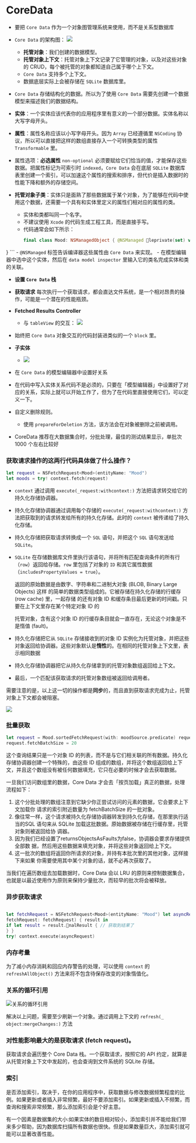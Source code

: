 # CoreData

* 要把 `Core Data` 作为一个对象图管理系统来使用，而不是关系型数据库

* `Core Data` 的架构图：
![](https://i.loli.net/2019/06/28/5d14eb260c2f935863.png)

    - **托管对象**：我们创建的数据模型。
    - **托管对象上下文**：托管对象上下文记录了它管理的对象，以及对这些对象的 CRUD，每个被托管的对象都知道自己属于哪个上下文。
    - `Core Data` 支持多个上下文。
    - 数据底层实际上会被存储在 `SQLite` 数据库里。

* `Core Data` 存储结构化的数据。所以为了使用 `Core Data` 需要先创建一个数据模型来描述我们的数据结构。

* **实体**：一个实体应该代表你的应用程序里有意义的一个部分数据。实体名称以大写字母开头。

* **属性**：属性名称应该以小写字母开头。因为 `Array` 已经遵循里 `NSCoding` 协议，所以可以直接把这样的数组直接存入一个可转换类型的属性 `Transformable` 里。

* 属性选项：**必选属性** `non-optional` 必须要赋给它们恰当的值，才能保存这些数据。把属性标记为可索引时 `indexed`，`Core Data` 会在底层 `SQLite` 数据库表里创建一个索引，可以加速这个属性的搜索和排序，但代价是插入数据时的性能下降和额外的存储空间。

* **托管对象子类**：实体只是面熟了那些数据属于某个对象，为了能够在代码中使用这个数据，还需要一个具有和实体里定义的属性们相对应的属性的类。
    - 实体和类都叫同一个名字。
    - 不建议使用 `Xcode` 的代码生成工程工具，而是直接手写。
    - 代码通常会如下所示：
        ```swift
        final class Mood: NSManagedObject { @NSManaged 􏰀leprivate(set) var date: Date @NSManaged 􏰀leprivate(set) var colors: [UIColor]
}
        ```
    -  `@NSManaged` 标签告诉编译器这些属性由 `Core Data` 来实现。
    - 在模型编辑器中选中这个实体，然后在 `data model inspector` 里输入它的类名完成实体和类的关联。

* **设置 `Core Data` 栈**

* **获取请求**
每次执行一个获取请求，都会直达文件系统，是一个相对昂贵的操作，可能是一个潜在的性能瓶颈。

* **Fetched Results Controller**
    - 与 `tableView` 的交互：
        ![](https://i.loli.net/2019/06/28/5d14f273b221324819.png)
    

* 始终把 `Core Data` 对象交互的代码封装进类似的一个 `block` 里。

* **子实体**
    - ![](https://i.loli.net/2019/07/18/5d30090a33e8e39794.png)

* 在 `Core Data` 的模型编辑器中设置好关系
* 在代码中写入实体关系代码不是必须的，只要在「模型编辑器」中设置好了对应的关系，实际上就可以开始工作了，但为了在代码里直接使用它们，可以定义一下。

* 自定义删除规则。
    - 使用 `prepareForDeletion` 方法，该方法会在对象被删除之前被调用。


* CoreData 推荐在大数据集合时，分批处理，最佳的测试结果显示，单批次 1000 个左右比较好


### 获取请求操作的这两行代码具体做了什么操作？
```swift
let request = NSFetchRequest<Mood>(entityName: "Mood") 
let moods = try! context.fetch(request)
```
* `context` 通过调用 `execute(_request:withcontext:)` 方法把请求转交给它的持久化存储协调器。

* 持久化存储协调器通过调用每个存储的 `execute(_request:withcontext:)` 方法把获取到的请求转发给所有的持久化存储。此时的 `context` 被传递给了持久化存储。
 
* 持久化存储把获取请求转换成一个 `SQL` 语句，并把这个 `SQL` 语句发送给 `SQLite`。

* `SQLite` 在存储数据库文件里执行该语句，并将所有匹配查询条件的所有行（`row`）返回给存储。`row` 里包括了对象的 `ID` 和其它属性数据（`includesPropertyValues = true`）。
  
    返回的原始数据是由数字、字符串和二进制大对象 (BLOB, Binary Large Objects) 这样 的简单的数据类型组成的。它被存储在持久化存储的行缓存 (row cache) 里，一起存储 的还有对象 ID 和缓存条目最后更新的时间戳。只要在上下文里存在某个特定对象 ID 的
    
    托管对象，含有这个对象 ID 的行缓存条目就会一直存在，无论这个对象是不是惰值 (fault)。


* 持久化存储把它从 `SQLite` 存储接收到的对象 ID 实例化为托管对象，并把这些对象返回给协调器。这些对象默认是**惰性**的。在相同的托管对象上下文里，表示相同数据

* 持久化存储协调器把它从持久化存储拿到的托管对象数组返回给上下文。

* 最后，一个匹配该获取请求的托管对象数组被返回给调用者。

需要注意的是，以上这一切的操作都是**同步**的，而且直到获取请求完成为止，托管对象上下文都会被阻塞。

![](https://i.loli.net/2019/07/23/5d3725eebeb4390705.png)


### 批量获取
```swift
let request = Mood.sortedFetchRequest(with: moodSource.predicate) request.returnsObjectsAsFaults = false
request.fetchBatchSize = 20
```

这个查询结果只是一个对象 ID 的列表，而不是与它们相关联的所有数据。持久化存储协调器创建一个特殊的，由这些 ID 组成的数组，并将这个数组返回给上下文，并且这个数组没有被任何数据填充，它只在必要的时候才会去获取数据。

一旦我们访问数组里的数据，Core Data 才会去「按页加载」真正的数据，处理流程如下：

1. 这个分批处理的数组注意到它缺少你正尝试访问的元素的数据，它会要求上下文加载你 请求的索引附近数量为 fetchBatchSize 的一批对象。
2. 像往常一样，这个请求被持久化存储协调器转发到持久化存储，在那里执行适当的SQL 语句来从 SQLite 加载这批数据。原始数据被存储在行缓存里，托管对象则被返回给协 调器。
3. 因为我们已经设置了returnsObjectsAsFaults为false，协调器会要求存储提供全部数 据，然后用这些数据来填充对象，并将这些对象返回给上下文。
4. 这一批次的数组将返回你所请求的对象，并持有本批次里的其他对象，这样接下来如果 你需要使用其中某个对象的话，就不必再次获取了。

当我们在遍历数组去加载数据时，Core Data 会以 LRU 的原则来控制数据集合，也就是以最近使用作为原则来保持少量批次，而较早的批次将会被释放。

### 异步获取请求
```swift

let fetchRequest = NSFetchRequest<Mood>(entityName: "Mood") let asyncRequest = NSAsynchronousFetchRequest(
fetchRequest: fetchRequest) { result in
if let result = result.􏰀nalResult { // 获取到结果了
} }
try! context.execute(asyncRequest)
```

### 内存考量
为了减小内存消耗和回应内存警告的处理，可以使用 `context` 的 `refreshAllObject()` 方法来将不包含待保存改变的对象惰值化。


### 关系的循环引用
![关系的循环引用](https://i.loli.net/2019/07/24/5d384aab287fe29674.png)

解决以上问题，需要至少刷新一个对象。通过调用上下文的 `refresh(_ object:mergeChanges:)` 方法

### 对性能影响最大的是获取请求 (fetch request)。

获取请求会遍历整个 Core Data 栈。一个获取请求，按照它的 API 约定，就算是从托管对象上下文中发起的，也会查询到文件系统的 SQLite 存储。

### 索引
是否添加索引，取决于，在你的应用程序中，获取数据与修改数据频繁程度的比例。如果更新或者插入非常频繁，最好不要添加索引。如果更新或插入不频繁，而查询和搜索非常频繁，那么添加索引会是个好主意。

有一个因素是数据集的大小:如果实体的数目相对较小，添加索引并不能给我们带来多少帮助，因为数据库扫描所有数据也很快。但是如果数量巨大，添加索引就可能可以显著改善性能。
